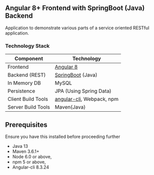 ## Angular 8+ Frontend with SpringBoot (Java) Backend
Application to demonstrate various parts of a service oriented RESTful application. 

### Technology Stack
Component         | Technology
---               | ---
Frontend          | [Angular 8](https://github.com/angular/angular)
Backend (REST)    | [SpringBoot](https://projects.spring.io/spring-boot) (Java)
In Memory DB      | MySQL 
Persistence       | JPA (Using Spring Data)
Client Build Tools| [angular-cli](https://github.com/angular/angular-cli), Webpack, npm
Server Build Tools| Maven(Java)

## Prerequisites
Ensure you have this installed before proceeding further
- Java 13
- Maven 3.6.1+
- Node 6.0 or above,  
- npm 5 or above,   
- Angular-cli 8.3.24

